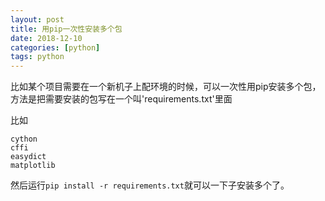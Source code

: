 ```yaml
---
layout: post
title: 用pip一次性安装多个包
date: 2018-12-10
categories: [python]
tags: python
---
```

<!--more-->

比如某个项目需要在一个新机子上配环境的时候，可以一次性用pip安装多个包，方法是把需要安装的包写在一个叫'requirements.txt'里面

比如

```
cython
cffi
easydict
matplotlib
```

然后运行`pip install -r requirements.txt`就可以一下子安装多个了。

